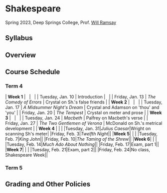 # Shakespeare

Spring 2023, Deep Springs College, Prof. [Will Ramsay](https://willramsay.github.io)

## Syllabus

## Overview

## Course Schedule

### Term 4

| **Week 1** | &nbsp; | &nbsp; |
| Tuesday, Jan. 10 | Introduction | &nbsp; |
| Friday, Jan. 13 | *The Comedy of Errors* | Crystal on Sh.'s false friends |
| **Week 2** | &nbsp; | &nbsp; |
| Tuesday, Jan. 17 | *A Midsummer Night's Dream* | Crystal and Adamson on 'thou' and 'you' |
| Friday, Jan. 20 | *The Tempest* | Crystal on meter and prose |
| **Week 3** | &nbsp; | &nbsp; |
| Tuesday, Jan. 24 | *Macbeth* | Palfrey on Macbeth's verse |
| Friday, Jan. 27 | *The Two Gentlemen of Verona* | McDonald on Sh.'s metrical development |
| **Week 4** |&nbsp;|&nbsp;|
|Tuesday, Jan. 31|*Julius Caesar*|Wright on scanning Sh's meter|
|Friday, Feb. 3|*Twelfth Night*||
|**Week 5**|&nbsp;|&nbsp;|
|Tuesday, Feb. 7|*King John*||
|Friday, Feb. 10|*The Taming of the Shrew*||
|**Week 6**|&nbsp;|&nbsp;|
|Tuesday, Feb. 14|*Much Ado About Nothing*||
|Friday, Feb. 17|Exam, part 1||
|**Week 7**|&nbsp;|&nbsp;|
|Tuesday, Feb. 21|Exam, part 2||
|Friday, Feb. 24|No class, Shakespeare Week||

### Term 5

## Grading and Other Policies


